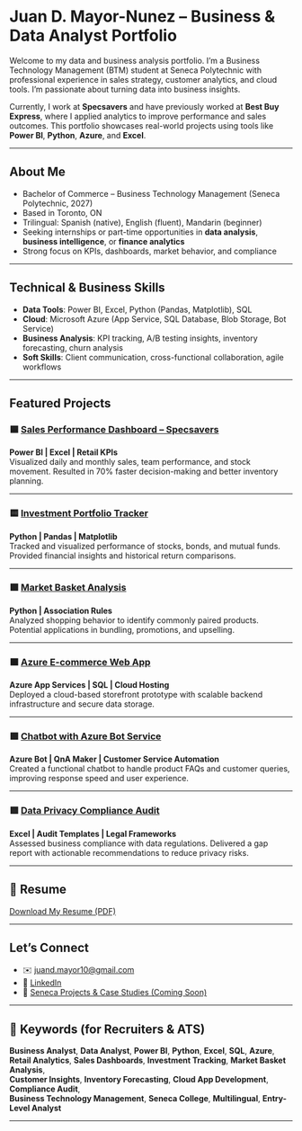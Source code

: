 # Juan D. Mayor-Nunez – Business & Data Analyst Portfolio

Welcome to my data and business analysis portfolio. I’m a Business Technology Management (BTM) student at Seneca Polytechnic with professional experience in sales strategy, customer analytics, and cloud tools. I’m passionate about turning data into business insights.

Currently, I work at **Specsavers** and have previously worked at **Best Buy Express**, where I applied analytics to improve performance and sales outcomes. This portfolio showcases real-world projects using tools like **Power BI**, **Python**, **Azure**, and **Excel**.

---

## About Me

- Bachelor of Commerce – Business Technology Management (Seneca Polytechnic, 2027)  
-  Based in Toronto, ON  
-  Trilingual: Spanish (native), English (fluent), Mandarin (beginner)  
-  Seeking internships or part-time opportunities in **data analysis**, **business intelligence**, or **finance analytics**  
-  Strong focus on KPIs, dashboards, market behavior, and compliance  

---

##  Technical & Business Skills

- **Data Tools**: Power BI, Excel, Python (Pandas, Matplotlib), SQL  
- **Cloud**: Microsoft Azure (App Service, SQL Database, Blob Storage, Bot Service)  
- **Business Analysis**: KPI tracking, A/B testing insights, inventory forecasting, churn analysis  
- **Soft Skills**: Client communication, cross-functional collaboration, agile workflows  

---

##  Featured Projects

### 🟦 [Sales Performance Dashboard – Specsavers](https://github.com/JMayor10/Sano_Freco)  
**Power BI | Excel | Retail KPIs**  
Visualized daily and monthly sales, team performance, and stock movement. Resulted in 70% faster decision-making and better inventory planning.

---

### 🟨 [Investment Portfolio Tracker](./projects/portfolio-tracker.md)  
**Python | Pandas | Matplotlib**  
Tracked and visualized performance of stocks, bonds, and mutual funds. Provided financial insights and historical return comparisons.

---

### 🟩 [Market Basket Analysis](./projects/market-basket.md)  
**Python | Association Rules**  
Analyzed shopping behavior to identify commonly paired products. Potential applications in bundling, promotions, and upselling.

---

### 🟧 [Azure E-commerce Web App](./projects/ecommerce.md)  
**Azure App Services | SQL | Cloud Hosting**  
Deployed a cloud-based storefront prototype with scalable backend infrastructure and secure data storage.

---

### 🟪 [Chatbot with Azure Bot Service](./projects/chatbot.md)  
**Azure Bot | QnA Maker | Customer Service Automation**  
Created a functional chatbot to handle product FAQs and customer queries, improving response speed and user experience.

---

### 🟥 [Data Privacy Compliance Audit](./projects/privacy-audit.md)  
**Excel | Audit Templates | Legal Frameworks**  
Assessed business compliance with data regulations. Delivered a gap report with actionable recommendations to reduce privacy risks.

---

## 📄 Resume

 [Download My Resume (PDF)](./resume.pdf)

---

##  Let’s Connect

- ✉️ [juand.mayor10@gmail.com](mailto:juand.mayor10@gmail.com)  
- 🔗 [LinkedIn](https://linkedin.com/in/juanmayor)  
- 🧠 [Seneca Projects & Case Studies (Coming Soon)](#)

---

## 🧠 Keywords (for Recruiters & ATS)

**Business Analyst**, **Data Analyst**, **Power BI**, **Python**, **Excel**, **SQL**, **Azure**,  
**Retail Analytics**, **Sales Dashboards**, **Investment Tracking**, **Market Basket Analysis**,  
**Customer Insights**, **Inventory Forecasting**, **Cloud App Development**, **Compliance Audit**,  
**Business Technology Management**, **Seneca College**, **Multilingual**, **Entry-Level Analyst**

---

